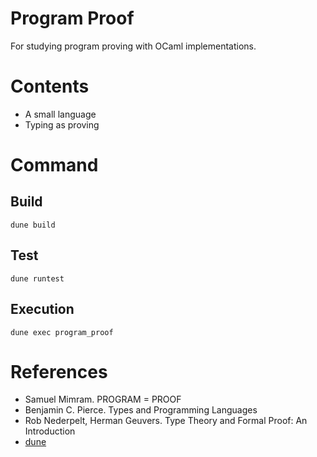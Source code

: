 # Program Proof
For studying program proving with OCaml implementations.

# Contents
- A small language
- Typing as proving

# Command
## Build
```
dune build
```

## Test
```
dune runtest
```

## Execution
```
dune exec program_proof
```

# References
- Samuel Mimram. PROGRAM = PROOF
- Benjamin C. Pierce. Types and Programming Languages
- Rob Nederpelt, Herman Geuvers. Type Theory and Formal Proof: An Introduction
- [dune](https://github.com/ocaml/dune)